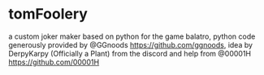 # tomFoolery
a custom joker maker based on python for the game balatro, python code generously provided by @GGnoods https://github.com/ggnoods, idea by DerpyKarpy (Officially a Plant) from the discord and help from @00001H https://github.com/00001H
